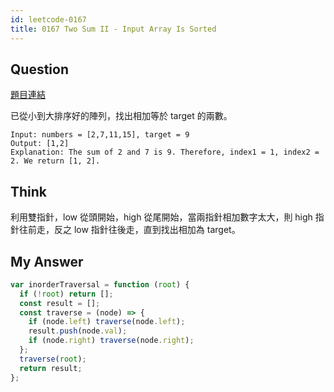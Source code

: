 ```yaml
---
id: leetcode-0167
title: 0167 Two Sum II - Input Array Is Sorted
---
```


## Question

[題目連結](https://leetcode.com/problems/two-sum-ii-input-array-is-sorted/)

已從小到大排序好的陣列，找出相加等於 target 的兩數。

```
Input: numbers = [2,7,11,15], target = 9
Output: [1,2]
Explanation: The sum of 2 and 7 is 9. Therefore, index1 = 1, index2 = 2. We return [1, 2].
```

## Think

利用雙指針，low 從頭開始，high 從尾開始，當兩指針相加數字太大，則 high 指針往前走，反之 low 指針往後走，直到找出相加為 target。

## My Answer

```js
var inorderTraversal = function (root) {
  if (!root) return [];
  const result = [];
  const traverse = (node) => {
    if (node.left) traverse(node.left);
    result.push(node.val);
    if (node.right) traverse(node.right);
  };
  traverse(root);
  return result;
};
```
